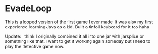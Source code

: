 # EvadeLoop
This is a looped version of the first game I ever made. It was also my first experience learning Java as a kid. Built a tinfoil keyboard for it too haha

Update: I think I originally combined it all into one jar with jarsplice or something like that. I want to get it working again someday but I need to play the detective game now.

